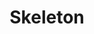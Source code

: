 ---
title: Skeleton
showTitle: true
image: /img/drawings/skeleton.jpg
materials: charcoal, blending stump
description:
---